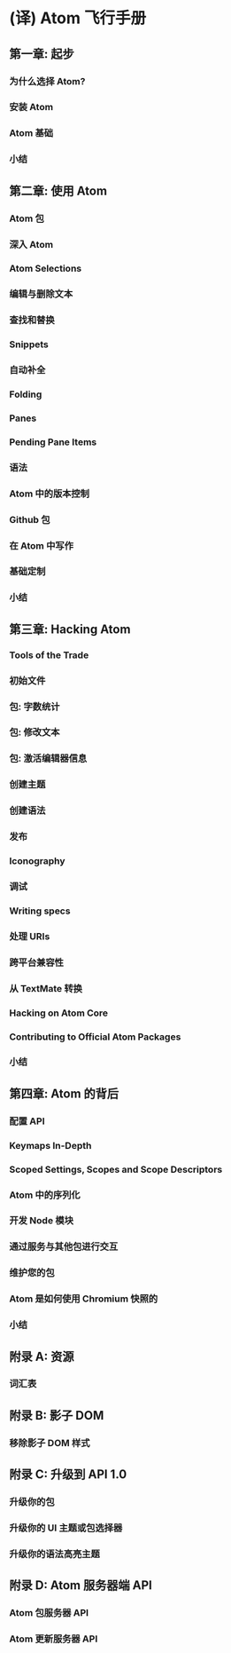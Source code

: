 # (译) Atom 飞行手册

## 第一章: 起步

### 为什么选择 Atom?

### 安装 Atom

### Atom 基础

### 小结

## 第二章: 使用 Atom

### Atom 包

### 深入 Atom

### Atom Selections

### 编辑与删除文本

### 查找和替换

### Snippets

### 自动补全

### Folding

### Panes

### Pending Pane Items

### 语法

### Atom 中的版本控制

### Github 包

### 在 Atom 中写作

### 基础定制

### 小结

## 第三章: Hacking Atom

### Tools of the Trade

### 初始文件

### 包: 字数统计

### 包: 修改文本

### 包: 激活编辑器信息

### 创建主题

### 创建语法

### 发布

### Iconography

### 调试

### Writing specs

### 处理 URIs

### 跨平台兼容性

### 从 TextMate 转换

### Hacking on Atom Core

### Contributing to Official Atom Packages

### 小结

## 第四章: Atom 的背后

### 配置 API

### Keymaps In-Depth

### Scoped Settings, Scopes and Scope Descriptors

### Atom 中的序列化

### 开发 Node 模块

### 通过服务与其他包进行交互

### 维护您的包

### Atom 是如何使用 Chromium 快照的

### 小结

## 附录 A: 资源

### 词汇表

## 附录 B: 影子 DOM

### 移除影子 DOM 样式

## 附录 C: 升级到 API 1.0

### 升级你的包

### 升级你的 UI 主题或包选择器

### 升级你的语法高亮主题

## 附录 D: Atom 服务器端 API

### Atom 包服务器 API

### Atom 更新服务器 API
